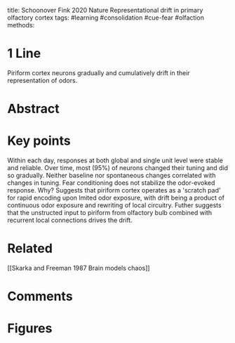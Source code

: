 title: Schoonover Fink 2020 Nature Representational drift in primary olfactory cortex
tags: #learning #consolidation #cue-fear #olfaction 
methods:

# 1 Line
Piriform cortex neurons gradually and cumulatively drift in their representation of odors.

# Abstract


# Key points
Within each day, responses at both global and single unit level were stable and reliable. Over time, most (95%) of neurons changed their tuning and did so gradually. Neither baseline nor spontaneous changes correlated with changes in tuning. Fear conditioning does not stabilize the odor-evoked response. Why? Suggests that piriform cortex operates as a 'scratch pad' for rapid encoding upon lmited odor exposure, with drift being a product of continuous odor exposure and rewriting of local circuitry. Futher suggests that the unstructed input to piriform from olfactory bulb combined with recurrent local connections drives the drift.

# Related
[[Skarka and Freeman 1987 Brain models chaos]]

# Comments

# Figures